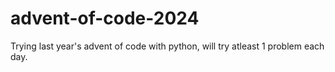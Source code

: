 # advent-of-code-2024

Trying last year's advent of code with python, will try atleast 1 problem each day.
